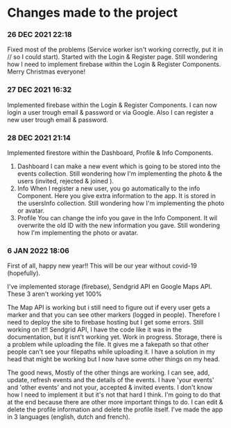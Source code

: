 # Changes made to the project

### 26 DEC 2021 22:18
Fixed most of the problems (Service worker isn't working correctly, put it in // so I could start).
Started with the Login & Register page. Still wondering how I need to implement firebase within the Login & Register Components.
Merry Christmas everyone!

### 27 DEC 2021 16:32
Implemented firebase within the Login & Register Components. I can now login a user trough email & password or via Google. Also I can register a new user trough email & password. 

### 28 DEC 2021 21:14
Implemented firestore within the Dashboard, Profile & Info Components. 

1) Dashboard
      I can make a new event which is going to be stored into the events collection. Still wondering how I'm implementing the photo & the users (invited, rejected & joined ).
2) Info
      When I register a new user, you go automatically to the info Component. Here you give extra information to the app. It is stored in the usersInfo collection. Still wondering how I'm implementing the photo or avatar.
3) Profile
      You can change the info you gave in the Info Component. It wil overwrite the old ID with the new information you gave. Still wondering how I'm implementing the photo or avatar.

### 6 JAN 2022 18:06
First of all, happy new year!! This will be our year without covid-19 (hopefully).

I've implemented storage (firebase), Sendgrid API en Google Maps API. These 3 aren't working yet 100%

The Map API is working but i still need to figure out if every user gets a marker and that you can see other markers (logged in people). Therefore I need to deploy the site to firebase hosting but I get some errors. Still working on it!!
Sendgrid API, I have the code like it was in the documentation, but it isnt't working yet. Work in progress.
Storage, there is a problem while uploading the file. It gives me a fakepath so that other people can't see your filepaths while uploading it. I have a solution in my head that might be working but I now have some other things on my head.

The good news, Mostly of the other things are working. I can see, add, update, refresh events and the details of the events. I have 'your events' and 'other events' and not your, accepted & invited events. I don't know how I need to implement it but it's not that hard I think. I'm going to do that at the end because there are other more important things to do. I can edit & delete the profile information and delete the profile itself.
I've made the app in 3 languages (english, dutch and french).